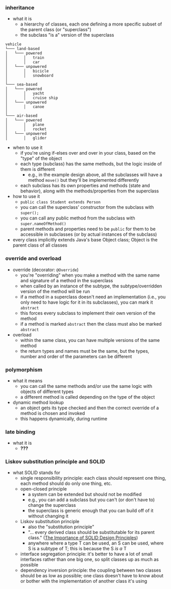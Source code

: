 ### inheritance
- what it is
    - a hierarchy of classes, each one defining a more specific subset of the parent class (or "superclass")
    - the subclass "is a" version of the superclass
```
vehicle
└─── land-based
│   └─── powered
│       │   train
│       │   car
│   └─── unpowered
│       │   bicicle
│       │   snowboard
│
└─── sea-based
│   └─── powered
│       │   yacht
│       │   cruise ship
│   └─── unpowered
│       │   canoe
│   
└─── air-based
│   └─── powered
│       │   plane
│       │   rocket
│   └─── unpowered
│       │   glider
```
- when to use it
    - if you're using if-elses over and over in your class, based on the "type" of the object
    - each type (subclass) has the same methods, but the logic inside of them is different
        - e.g., in the example design above, all the subclasses will have a method `move()` but they'll be implemented differently
    - each subclass has its own properties and methods (state and behavior), along with the methods/properties from the superclass
- how to use it
    - `public class Student extends Person`
    - you can call the superclass' constructor from the subclass with `super();`
    - you can call any public method from the subclass with `super.nameOfMethod()`
    - parent methods and properties need to be `public` for them to be accessible in subclasses (or by actual instances of the subclass)
- every class implicitly extends Java's base Object class; Object is the parent class of all classes

### override and overload
- override (decorator: `@Override`)
    - you're "overriding" when you make a method with the same name and signature of a method in the superclass
    - when called by an instance of the subtype, the subtype/overridden version of the method will be run
    - if a method in a superclass doesn't need an implementation (i.e., you only need to have logic for it in its subclasses), you can mark it `abstract`
    - this forces every subclass to implement their own version of the method
    - if a method is marked `abstract` then the class must also be marked `abstract`
- overload
    - within the same class, you can have multiple versions of the same method
    - the return types and names must be the same, but the types, number and order of the parameters can be different

### polymorphism
- what it means
    - you can call the same methods and/or use the same logic with objects of different types
    - a different method is called depending on the type of the object
- dynamic method lookup
    - an object gets its type checked and then the correct override of a method is chosen and invoked
    - this happens dynamically, during runtime

### late binding
- what it is
    - **???**

### Liskov substitution principle and SOLID
- what SOLID stands for
    - single responsibility principle: each class should represent one thing, each method should do only one thing, etc.
    - open-closed principle
        - a system can be extended but should not be modified
        - e.g., you can add a subclass but you can't (or don't have to) change the superclass
        - the superclass is generic enough that you can build off of it without changing it
    - Liskov substitution principle
        - also the "substitution principle"
        - "... every derived class should be substitutable for its parent class." ([The Importance of SOLID Design Principles](https://www.bmc.com/blogs/solid-design-principles/))
        - anywhere where a type T can be used, an S can be used, where S is a subtype of T; this is because the S _is a_ T
    - interface segregation principle: it's better to have a lot of small interfaces rather than one big one, so split classes up as much as possible
    - dependency inversion principle: the coupling between two classes should be as low as possible; one class doesn't have to know about or bother with the implementation of another class it's using
